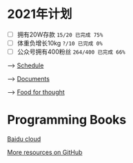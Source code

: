 # 2021年计划

- [ ] 拥有20W存款 `15/20 已完成 75%`
- [ ] 体重负增长10kg `?/10 已完成 0%`
- [ ] 公众号拥有400粉丝 `264/400 已完成 66%`

--> [Schedule](https://github.com/XuYuanzhe/XuYuanzhe/blob/main/schedule.md)

--> [Documents](https://github.com/XuYuanzhe/XuYuanzhe/blob/main/documents.md)

--> [Food for thought](https://github.com/XuYuanzhe/XuYuanzhe/blob/main/food_for_thought.md)

# Programming Books

[Baidu cloud](https://github.com/XuYuanzhe/XuYuanzhe/blob/main/documents/Books.md)

[More resources on GitHub](https://github.com/EbookFoundation/free-programming-books/blob/master/books/free-programming-books-zh.md)